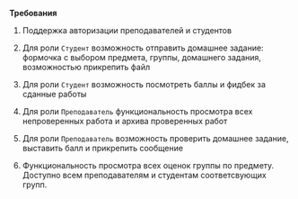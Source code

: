 **Требования**

1. Поддержка авторизации преподавателей и студентов

2. Для роли `Студент` возможность отправить домашнее задание: формочка с выбором предмета, группы, домашнего задания, возможностью прикрепить файл

3. Для роли `Студент` возможность посмотреть баллы и фидбек за сданные работы

4. Для роли `Преподаватель` функциональность просмотра всех непроверенных работа и архива проверенных работ

5. Для роли `Преподаватель` возможность проверить домашнее задание, выставить балл и прикрепить сообщение

6. Функциональность просмотра всех оценок группы по предмету. Доступно всем преподавателям и студентам соответсвующих групп.
